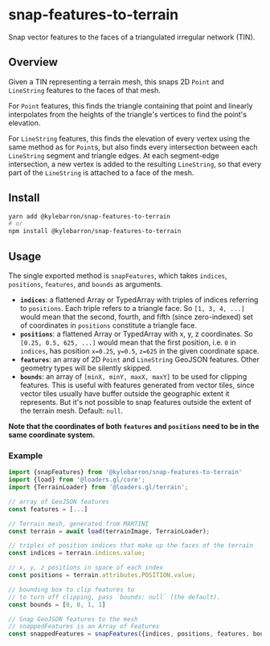 # snap-features-to-terrain

Snap vector features to the faces of a triangulated irregular network (TIN).

## Overview

Given a TIN representing a terrain mesh, this snaps 2D `Point` and `LineString`
features to the faces of that mesh.

For `Point` features, this finds the triangle containing that point and linearly
interpolates from the heights of the triangle's vertices to find the point's
elevation.

For `LineString` features, this finds the elevation of every vertex using the
same method as for `Point`s, but also finds every intersection between each
`LineString` segment and triangle edges. At each segment-edge intersection, a
new vertex is added to the resulting `LineString`, so that every part of the
`LineString` is attached to a face of the mesh.

## Install

```bash
yarn add @kylebarron/snap-features-to-terrain
# or
npm install @kylebarron/snap-features-to-terrain
```

## Usage

The single exported method is `snapFeatures`, which takes `indices`, `positions`, `features`,
and `bounds` as arguments.

- **`indices`**: a flattened Array or TypedArray with triples of indices referring to `positions`. Each triple refers to a triangle face. So `[1, 3, 4, ...]` would mean that the second, fourth, and fifth (since zero-indexed) set of coordinates in `positions` constitute a triangle face.
- **`positions`**: a flattened Array or TypedArray with x, y, z coordinates. So `[0.25, 0.5, 625, ...]` would mean that the first position, i.e. `0` in `indices`, has position `x=0.25`, `y=0.5`, `z=625` in the given coordinate space.
- **`features`**: an array of 2D `Point` and `LineString` GeoJSON features. Other geometry types will be silently skipped.
- **`bounds`**: an array of `[minX, minY, maxX, maxY]` to be used for clipping features. This is useful with features generated from vector tiles, since vector tiles usually have buffer outside the geographic extent it represents. But it's not possible to snap features outside the extent of the terrain mesh. Default: `null`.

**Note that the coordinates of both `features` and `positions` need to be in the
same coordinate system.**


### Example

```js
import {snapFeatures} from '@kylebarron/snap-features-to-terrain'
import {load} from '@loaders.gl/core';
import {TerrainLoader} from '@loaders.gl/terrain';

// array of GeoJSON features
const features = [...]

// Terrain mesh, generated from MARTINI
const terrain = await load(terrainImage, TerrainLoader);

// triples of position indices that make up the faces of the terrain
const indices = terrain.indices.value;

// x, y, z positions in space of each index
const positions = terrain.attributes.POSITION.value;

// bounding box to clip features to
// to turn off clipping, pass `bounds: null` (the default).
const bounds = [0, 0, 1, 1]

// Snap GeoJSON features to the mesh
// snappedFeatures is an Array of Features
const snappedFeatures = snapFeatures({indices, positions, features, bounds})
```
